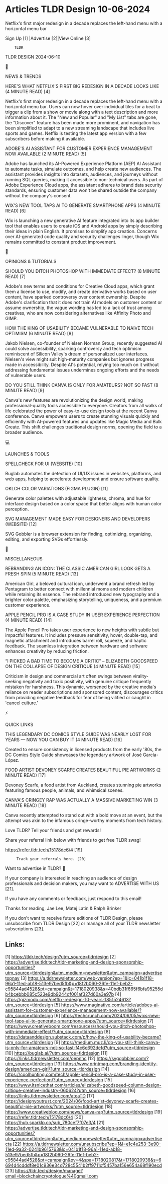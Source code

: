 # Articles TLDR Design 10-06-2024

Netflix's first major redesign in a decade replaces the left-hand menu
with a horizontal menu bar  

 Sign Up [1] |Advertise [2]|View Online [3] 

		TLDR 

TLDR DESIGN 2024-06-10

📱 

NEWS & TRENDS

 HERE'S WHAT NETFLIX'S FIRST BIG REDESIGN IN A DECADE LOOKS LIKE (4
MINUTE READ) [4] 

 Netflix's first major redesign in a decade replaces the left-hand
menu with a horizontal menu bar. Users can now hover over individual
tiles for a beat to trigger a clip from a show or movie along with a
text description and more information about it. The "New and Popular"
and "My List" tabs are gone, the "Discover" feature has been made more
prominent, and navigation has been simplified to adapt to a new
streaming landscape that includes live sports and games. Netflix is
testing the latest app version with a few subscribers before making it
available. 

 ADOBE'S AI ASSISTANT FOR CUSTOMER EXPERIENCE MANAGEMENT NOW AVAILABLE
(2 MINUTE READ) [5] 

 Adobe has launched its AI-Powered Experience Platform (AEP) AI
Assistant to automate tasks, simulate outcomes, and help create new
audiences. The assistant provides insights into datasets, audiences,
and journeys without running SQL queries, making it accessible to
non-technical users. As part of Adobe Experience Cloud apps, the
assistant adheres to brand data security standards, ensuring customer
data won't be shared outside the company without the company's
consent. 

 WIX'S NEW TOOL TAPS AI TO GENERATE SMARTPHONE APPS (4 MINUTE READ)
[6] 

 Wix is launching a new generative AI feature integrated into its app
builder tool that enables users to create iOS and Android apps by
simply describing their ideas in plain English. It promises to
simplify app creation. Concerns over AI-generated code quality and
security challenges linger, though Wix remains committed to constant
product improvement. 

🚀 

OPINIONS & TUTORIALS

 SHOULD YOU DITCH PHOTOSHOP WITH IMMEDIATE EFFECT? (8 MINUTE READ) [7]


 Adobe's new terms and conditions for Creative Cloud apps, which grant
them a license to use, modify, and create derivative works based on
user content, have sparked controversy over content ownership. Despite
Adobe's clarification that it does not train AI models on customer
content or assume ownership, the vague wording has led to a lack of
trust among creatives, who are now considering alternatives like
Affinity Photo and GIMP. 

 HOW THE KING OF USABILITY BECAME VULNERABLE TO NAIVE TECH OPTIMISM (6
MINUTE READ) [8] 

 Jakob Nielsen, co-founder of Nielsen Norman Group, recently suggested
AI could solve accessibility, sparking controversy and tech optimism
reminiscent of Silicon Valley's dream of personalized user interfaces.
Nielsen's view might suit high-maturity companies but ignores progress
made in accessibility. Despite AI's potential, relying too much on it
without addressing fundamental issues undermines ongoing efforts and
the needs of vulnerable users. 

 DO YOU STILL THINK CANVA IS ONLY FOR AMATEURS? NOT SO FAST (8 MINUTE
READ) [9] 

 Canva's new features are revolutionizing the design world, making
professional-quality tools accessible to everyone. Creators from all
walks of life celebrated the power of easy-to-use design tools at the
recent Canva conference. Canva empowers users to create stunning
visuals quickly and efficiently with AI-powered features and updates
like Magic Media and Bulk Create. This shift challenges traditional
design norms, opening the field to a broader audience. 

💻 

LAUNCHES & TOOLS

 SPELLCHECK FOR UI (WEBSITE) [10] 

 Buglab automates the detection of UI/UX issues in websites,
platforms, and web apps, helping to accelerate development and ensure
software quality. 

 OKLCH COLOR VARIATIONS (FIGMA PLUGIN) [11] 

 Generate color palettes with adjustable lightness, chroma, and hue
for interface design based on a color space that better aligns with
human color perception. 

 SVG MANAGEMENT MADE EASY FOR DESIGNERS AND DEVELOPERS (WEBSITE) [12] 

 SVG Gobbler is a browser extension for finding, optimizing,
organizing, editing, and exporting SVGs effortlessly. 

🎁 

MISCELLANEOUS

 REBRANDING AN ICON: THE CLASSIC AMERICAN GIRL LOOK GETS A FRESH SPIN
(5 MINUTE READ) [13] 

 American Girl, a beloved cultural icon, underwent a brand refresh led
by Pentagram to better connect with millennial moms and modern
children while retaining its essence. The rebrand introduced new
typography and a brighter color palette, emphasizing storytelling,
uniqueness, and a premium customer experience. 

 APPLE PENCIL PRO IS A CASE STUDY IN USER EXPERIENCE PERFECTION (4
MINUTE READ) [14] 

 The Apple Pencil Pro takes user experience to new heights with subtle
but impactful features. It includes pressure sensitivity, hover,
double-tap, and magnetic attachment and introduces barrel roll,
squeeze, and haptic feedback. The seamless integration between
hardware and software enhances creativity by reducing friction. 

 “I PICKED A BAD TIME TO BECOME A CRITIC” – ELIZABETH GOODSPEED
ON THE COLLAPSE OF DESIGN CRITIQUE (4 MINUTE READ) [15] 

 Criticism in design and commercial art often swings between
virality-seeking negativity and toxic positivity, with genuine
critique frequently mistaken for harshness. This dynamic, worsened by
the creative media's reliance on reader subscriptions and sponsored
content, discourages critics from providing negative feedback for fear
of being vilified or caught in 'cancel culture.' 

⚡ 

QUICK LINKS

 THIS LEGENDARY DC COMICS STYLE GUIDE WAS NEARLY LOST FOR YEARS —
NOW YOU CAN BUY IT (4 MINUTE READ) [16] 

 Created to ensure consistency in licensed products from the early
'80s, the DC Comics Style Guide showcases the legendary artwork of
José García-López. 

 FOOD ARTIST DEVONEY SCARFE CREATES BEAUTIFUL PIE ARTWORKS (2 MINUTE
READ) [17] 

 Devoney Scarfe, a food artist from Auckland, creates stunning pie
artworks featuring famous people, animals, and whimsical scenes. 

 CANVA'S CRINGEY RAP WAS ACTUALLY A MASSIVE MARKETING WIN (3 MINUTE
READ) [18] 

 Canva recently attempted to stand out with a bold move at an event,
but the attempt was akin to the infamous cringe-worthy moments from
tech history. 

Love TLDR? Tell your friends and get rewards!

 Share your referral link below with friends to get free TLDR swag! 

 https://refer.tldr.tech/15178dc6/4 [19] 

		 Track your referrals here. [20] 

Want to advertise in TLDR? 📰

 If your company is interested in reaching an audience of design
professionals and decision makers, you may want to ADVERTISE WITH US
[21]. 

 If you have any comments or feedback, just respond to this email! 

Thanks for reading, 
Jae Lee, Matej Latin & Ralph Brinker 

If you don't want to receive future editions of TLDR Design, please
unsubscribe from TLDR Design [22] or manage all of your TLDR
newsletter subscriptions [23]. 

 

Links:
------
[1] https://tldr.tech/design?utm_source=tldrdesign
[2] https://advertise.tldr.tech/tldr-marketing-and-design-sponsorship-opportunities?utm_source=tldrdesign&utm_medium=newsletter&utm_campaign=advertisetopnav
[3] https://a.tldrnewsletter.com/web-version?ep=1&lc=041b1f18-96a1-11ed-ab18-513e97bed5fb&p=18f2b060-26fe-11ef-beb2-c95844ad4528&pt=campaign&t=1718020938&s=40bdb31f665f6bfa95255db4bcebbb085c523e9db9244df001af327d60a3e97b
[4] https://gizmodo.com/netflix-redesign-10-years-1851524613?utm_source=tldrdesign
[5] https://www.maginative.com/article/adobes-ai-assistant-for-customer-experience-management-now-available/?utm_source=tldrdesign
[6] https://techcrunch.com/2024/06/05/wixs-new-tool-taps-ai-to-generate-smartphone-apps/?utm_source=tldrdesign
[7] https://www.creativeboom.com/resources/should-you-ditch-photoshop-with-immediate-effect/?utm_source=tldrdesign
[8] https://dataanddesign.substack.com/p/how-the-king-of-usability-became?utm_source=tldrdesign
[9] https://medium.muz.li/do-you-still-think-canva-is-only-for-amateurs-not-so-fast-f4c6c692defd?utm_source=tldrdesign
[10] https://buglab.ai/?utm_source=tldrdesign
[11] https://links.tldrnewsletter.com/oepnhc
[12] https://svggobbler.com/?utm_source=tldrdesign
[13] https://www.printmag.com/branding-identity-design/american-girl/?utm_source=tldrdesign
[14] https://coolhunting.com/tech/apple-pencil-pro-is-a-case-study-in-user-experience-perfection/?utm_source=tldrdesign
[15] https://www.itsnicethat.com/articles/elizabeth-goodspeed-column-design-critique-creative-industry-060624?utm_source=tldrdesign
[16] https://links.tldrnewsletter.com/ateaTD
[17] https://designyoutrust.com/2024/06/food-artist-devoney-scarfe-creates-beautiful-pie-artworks/?utm_source=tldrdesign
[18] https://www.creativebloq.com/news/canva-rap?utm_source=tldrdesign
[19] https://refer.tldr.tech/15178dc6/4
[20] https://hub.sparklp.co/sub_780cef7f07e3/4
[21] https://advertise.tldr.tech/tldr-marketing-and-design-sponsorship-opportunities?utm_source=tldrdesign&utm_medium=newsletter&utm_campaign=advertisecta
[22] https://a.tldrnewsletter.com/unsubscribe?ep=1&l=e1c4e253-3e90-11ed-9a32-0241b9615763&lc=041b1f18-96a1-11ed-ab18-513e97bed5fb&p=18f2b060-26fe-11ef-beb2-c95844ad4528&pt=campaign&pv=4&spa=1718020817&t=1718020938&s=6694d4cdddf8e01c936e34d728c5541b2ff9711cf5457ba156e654a68f190ecd
[23] https://tldr.tech/design/manage?email=blockchaincryptologue%40gmail.com